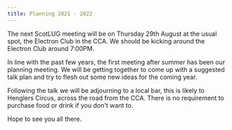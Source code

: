 ```yaml
---
title: Planning 2021 - 2022
---
```


The next ScotLUG meeting will be on Thursday 29th August at the usual spot, the Electron Club in the CCA. We should be kicking around the Electron Club around 7:00PM.

In line with the past few years, the first meeting after summer has been our planning meeting. We will be getting together to come up with a suggested talk plan and try to flesh out some new ideas for the coming year.

Following the talk we will be adjourning to a local bar, this is likely to Henglers Circus, across the road from the CCA. There is no requirement to purchase food or drink if you don't want to.

Hope to see you all there.